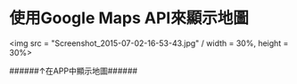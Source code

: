 # 使用Google Maps API來顯示地圖

<img src = "Screenshot_2015-07-02-16-53-43.jpg" / width = 30%, height = 30%>

######↑在APP中顯示地圖###### 







